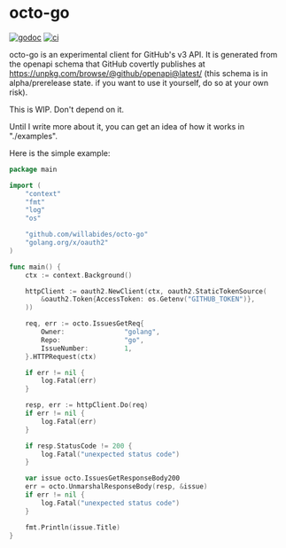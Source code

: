 # octo-go

[![godoc](https://godoc.org/github.com/WillAbides/octo-go?status.svg)](https://godoc.org/github.com/WillAbides/octo-go)
[![ci](https://github.com/WillAbides/octo-go/workflows/ci/badge.svg?branch=master&event=push)](https://github.com/WillAbides/octo-go/actions?query=workflow%3Aci+branch%3Amaster+event%3Apush)

octo-go is an experimental client for GitHub's v3 API. It is generated from the openapi schema that GitHub covertly
 publishes at https://unpkg.com/browse/@github/openapi@latest/ (this schema is in alpha/prerelease state. if you want
 to use it yourself, do so at your own risk).
 
This is WIP. Don't depend on it.

Until I write more about it, you can get an idea of how it works in "./examples".

Here is the simple example:

```go
package main

import (
	"context"
	"fmt"
	"log"
	"os"

	"github.com/willabides/octo-go"
	"golang.org/x/oauth2"
)

func main() {
	ctx := context.Background()

	httpClient := oauth2.NewClient(ctx, oauth2.StaticTokenSource(
		&oauth2.Token{AccessToken: os.Getenv("GITHUB_TOKEN")},
	))

	req, err := octo.IssuesGetReq{
		Owner:               "golang",
		Repo:                "go",
		IssueNumber:         1,
	}.HTTPRequest(ctx)

	if err != nil {
		log.Fatal(err)
	}

	resp, err := httpClient.Do(req)
	if err != nil {
		log.Fatal(err)
	}

	if resp.StatusCode != 200 {
		log.Fatal("unexpected status code")
	}

	var issue octo.IssuesGetResponseBody200
	err = octo.UnmarshalResponseBody(resp, &issue)
	if err != nil {
		log.Fatal("unexpected status code")
	}

    fmt.Println(issue.Title)
}
```
